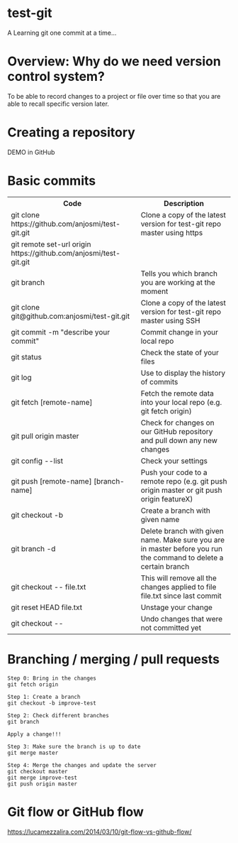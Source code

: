 # test-git
A
Learning git one commit at a time...

# Overview: Why do we need version control system? 
To be able to record changes to a project or file over time so that you are able to recall specific version later.

# Creating a repository
DEMO in GitHub

# Basic commits
<table class="tg">
  <tr>
    <th class="tg-yw4l"><b>Code</b></th>
    <th class="tg-yw4l"><b>Description</b></th>
  </tr>
  <tr>
    <td class="tg-yw4l">git clone https://github.com/anjosmi/test-git.git</td>
    <td class="tg-yw4l">Clone a copy of the latest version for test-git repo master using https</td>
  </tr>
  <tr>
    <td class="tg-yw4l">git remote set-url origin https://github.com/anjosmi/test-git.git</td>
    <td class="tg-yw4l"></td>
  </tr>
  <tr>
    <td class="tg-yw4l">git branch</td>
    <td class="tg-yw4l">Tells you which branch you are working at the moment</td>
  </tr>    
  <tr>
    <td class="tg-yw4l">git clone git@github.com:anjosmi/test-git.git</td>
    <td class="tg-yw4l">Clone a copy of the latest version for test-git repo master using SSH</td>
  </tr>
  <tr>
    <td class="tg-yw4l">git commit -m "describe your commit"</td>
    <td class="tg-yw4l">Commit change in your local repo</td>
  </tr>
  <tr>
    <td class="tg-yw4l">git status</td>
    <td class="tg-yw4l">Check the state of your files</td>
  </tr>
  <tr>
    <td class="tg-yw4l">git log</td>
    <td class="tg-yw4l">Use to display the history of commits</td>
  </tr>
  <tr>
    <td class="tg-yw4l">git fetch [remote-name]</td>
    <td class="tg-yw4l">Fetch the remote data into your local repo (e.g. git fetch origin)</td>
  </tr>  
  <tr>
    <td class="tg-yw4l">git pull origin master</td>
    <td class="tg-yw4l">Check for changes on our GitHub repository and pull down any new changes</td>
  </tr>  
  <tr>
    <td class="tg-yw4l">git config --list</td>
    <td class="tg-yw4l">Check your settings</td>
  </tr>  
  <tr>
    <td class="tg-yw4l">git push [remote-name] [branch-name]</td>
    <td class="tg-yw4l">Push your code to a remote repo (e.g. git push origin master or git push origin featureX)</td>
  </tr>  
  <tr>
    <td class="tg-yw4l">git checkout -b <branch name></td>
    <td class="tg-yw4l">Create a branch with given name</td>
  </tr> 
  <tr>
    <td class="tg-yw4l">git branch -d <branch name></td>
    <td class="tg-yw4l">Delete branch with given name. Make sure you are in master before you run the command to delete a certain branch</td>
  </tr>  
  <tr>
    <td class="tg-yw4l">git checkout -- file.txt</td>
    <td class="tg-yw4l">This will remove all the changes applied to file file.txt since last commit</td>
  </tr> 
  <tr>
    <td class="tg-yw4l">git reset HEAD file.txt</td>
    <td class="tg-yw4l">Unstage your change</td>
  </tr>   
  <tr>
    <td class="tg-yw4l">git checkout -- <name of the file></td>
    <td class="tg-yw4l">Undo changes that were not committed yet</td>
  </tr>    
</table>

# Branching / merging / pull requests

    Step 0: Bring in the changes
    git fetch origin
    
    Step 1: Create a branch
    git checkout -b improve-test
    
    Step 2: Check different branches
    git branch
    
    Apply a change!!! 

    Step 3: Make sure the branch is up to date
    git merge master

    Step 4: Merge the changes and update the server
    git checkout master
    git merge improve-test
    git push origin master
  

# Git flow or GitHub flow
https://lucamezzalira.com/2014/03/10/git-flow-vs-github-flow/


